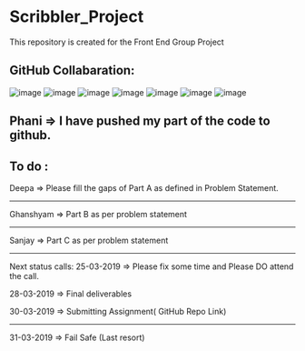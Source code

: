 # Scribbler_Project
This repository is created for the Front End Group Project 

GitHub Collabaration:
---------------

![image](https://user-images.githubusercontent.com/47784012/54915122-7315d500-4f1c-11e9-984b-fc54df613c6a.png)
![image](https://user-images.githubusercontent.com/47784012/54915167-8b85ef80-4f1c-11e9-8c9d-8449514ca8af.png)
![image](https://user-images.githubusercontent.com/47784012/54915245-b83a0700-4f1c-11e9-938e-1f94e4873d3b.png)
![image](https://user-images.githubusercontent.com/47784012/54915291-d0118b00-4f1c-11e9-9738-4995c3547ea8.png)
![image](https://user-images.githubusercontent.com/47784012/54915328-ddc71080-4f1c-11e9-8b72-f2febe5c6ae5.png)
![image](https://user-images.githubusercontent.com/47784012/54915349-e9b2d280-4f1c-11e9-9884-bcabe8cd8e57.png)
![image](https://user-images.githubusercontent.com/47784012/54915387-f7685800-4f1c-11e9-809a-ab999cb328d5.png)


Phani => I have pushed my part of the code to github.
-------------


To do :
----------------

Deepa => Please fill the gaps of Part A as defined in Problem Statement.

-----------

Ghanshyam => Part B as per problem statement

-------------

Sanjay => Part C as per problem statement

------------



Next status calls:
25-03-2019 => Please fix some time and Please DO attend the call.

28-03-2019 => Final deliverables

30-03-2019 => Submitting Assignment( GitHub Repo Link)

---------------



31-03-2019 => Fail Safe (Last resort)



